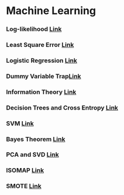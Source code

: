 # Machine Learning

### Log-likelihood [Link](https://blog.metaflow.fr/ml-notes-why-the-log-likelihood-24f7b6c40f83)

### Least Square Error [Link](https://towardsdatascience.com/ml-notes-why-the-least-square-error-bf27fdd9a721)

### Logistic Regression [Link](https://docs.google.com/document/d/e/2PACX-1vTmmpP_tr2_11J0_wS64bcpl4w4Ey6VaJgBaZAOWYqKq2JGexMdirqoZf56BvfqgO5uYXXaqku8pecB/pub)

### Dummy Variable Trap[Link](https://docs.google.com/document/d/e/2PACX-1vTCgloYD87WQK4zqqV0YwZpQuuB6etoGE-2n_AfBSwu9X4QDYIawpu-8Y44UL2xPKiZ2EWyQtPJnVFI/pub)

### Information Theory [Link](https://towardsdatascience.com/must-know-information-theory-concepts-in-deep-learning-ai-e54a5da9769d)

### Decision Trees and Cross Entropy [Link](https://docs.google.com/document/d/e/2PACX-1vTBOla5TwuUQbA6ZhrQi29f361Vl8-kUz_F9rA2jsl1DzAs_xoV5duoauUOovF2EoloVAtglku7wFib/pub)

### SVM [Link](https://svmtutorial.online/download.php?file=SVM_tutorial.pdf)

### Bayes Theorem [Link](https://betterexplained.com/articles/an-intuitive-and-short-explanation-of-bayes-theorem/)

### PCA and SVD [Link](https://docs.google.com/document/d/e/2PACX-1vT9cGkZ8KFpt55t7fR3eB2BNrhKrmyT2joSR_1XMNmsPWsCs2g8YKK3EwhO4_3gsDirI3vCwJ6swPVb/pub)

### ISOMAP [Link](https://blog.paperspace.com/dimension-reduction-with-isomap/)

### SMOTE [Link](http://rikunert.com/SMOTE_explained)

